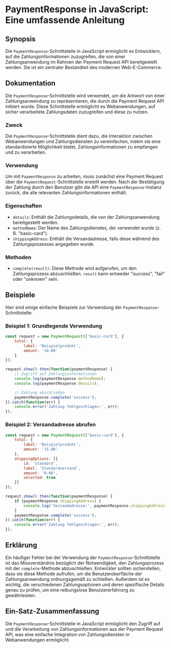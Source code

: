 <!--
Meta Description: # PaymentResponse in JavaScript: Eine umfassende Anleitung ## Synopsis Die `PaymentResponse`-Schnittstelle in JavaScript ermöglicht es Entwicklern, au...
Meta Keywords: die, paymentresponse, der, schnittstelle, request
-->

# PaymentResponse in JavaScript: Eine umfassende Anleitung

## Synopsis
Die `PaymentResponse`-Schnittstelle in JavaScript ermöglicht es Entwicklern, auf die Zahlungsinformationen zuzugreifen, die von einer Zahlungsanwendung im Rahmen der Payment Request API bereitgestellt werden. Sie ist ein zentraler Bestandteil des modernen Web-E-Commerce.

## Dokumentation
Die `PaymentResponse`-Schnittstelle wird verwendet, um die Antwort von einer Zahlungsanwendung zu repräsentieren, die durch die Payment Request API initiiert wurde. Diese Schnittstelle ermöglicht es Webanwendungen, auf sicher verarbeitete Zahlungsdaten zuzugreifen und diese zu nutzen.

### Zweck
Die `PaymentResponse`-Schnittstelle dient dazu, die Interaktion zwischen Webanwendungen und Zahlungsdiensten zu vereinfachen, indem sie eine standardisierte Möglichkeit bietet, Zahlungsinformationen zu empfangen und zu verarbeiten.

### Verwendung
Um mit `PaymentResponse` zu arbeiten, muss zunächst eine Payment Request über die `PaymentRequest`-Schnittstelle erstellt werden. Nach der Bestätigung der Zahlung durch den Benutzer gibt die API eine `PaymentResponse`-Instanz zurück, die alle relevanten Zahlungsinformationen enthält.

### Eigenschaften
- `details`: Enthält die Zahlungsdetails, die von der Zahlungsanwendung bereitgestellt werden.
- `methodName`: Der Name des Zahlungsdienstes, der verwendet wurde (z. B. "basic-card").
- `shippingAddress`: Enthält die Versandadresse, falls diese während des Zahlungsprozesses angegeben wurde.

### Methoden
- `complete(result)`: Diese Methode wird aufgerufen, um den Zahlungsprozess abzuschließen. `result` kann entweder "success", "fail" oder "unknown" sein.

## Beispiele
Hier sind einige einfache Beispiele zur Verwendung der `PaymentResponse`-Schnittstelle:

### Beispiel 1: Grundlegende Verwendung
```javascript
const request = new PaymentRequest(['basic-card'], {
    total: {
        label: 'Beispielprodukt',
        amount: '10.00'
    }
});

request.show().then(function(paymentResponse) {
    // Zugriff auf Zahlungsinformationen
    console.log(paymentResponse.methodName);
    console.log(paymentResponse.details);

    // Zahlung abschließen
    paymentResponse.complete('success');
}).catch(function(err) {
    console.error('Zahlung fehlgeschlagen:', err);
});
```

### Beispiel 2: Versandadresse abrufen
```javascript
const request = new PaymentRequest(['basic-card'], {
    total: {
        label: 'Beispielprodukt',
        amount: '15.00'
    },
    shippingOptions: [{
        id: 'standard',
        label: 'Standardversand',
        amount: '0.00',
        selected: true
    }]
});

request.show().then(function(paymentResponse) {
    if (paymentResponse.shippingAddress) {
        console.log('Versandadresse:', paymentResponse.shippingAddress);
    }
    paymentResponse.complete('success');
}).catch(function(err) {
    console.error('Zahlung fehlgeschlagen:', err);
});
```

## Erklärung
Ein häufiger Fehler bei der Verwendung der `PaymentResponse`-Schnittstelle ist das Missverständnis bezüglich der Notwendigkeit, den Zahlungsprozess mit der `complete`-Methode abzuschließen. Entwickler sollten sicherstellen, dass sie diese Methode aufrufen, um die Benutzeroberfläche der Zahlungsanwendung ordnungsgemäß zu schließen. Außerdem ist es wichtig, die verschiedenen Zahlungsoptionen und deren spezifische Details genau zu prüfen, um eine reibungslose Benutzererfahrung zu gewährleisten.

## Ein-Satz-Zusammenfassung
Die `PaymentResponse`-Schnittstelle in JavaScript ermöglicht den Zugriff auf und die Verarbeitung von Zahlungsinformationen aus der Payment Request API, was eine einfache Integration von Zahlungsdiensten in Webanwendungen ermöglicht.